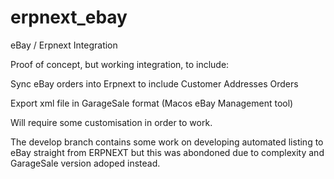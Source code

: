 # erpnext_ebay

eBay / Erpnext Integration

Proof of concept, but working integration, to include:

Sync eBay orders into Erpnext to include
  Customer
  Addresses
  Orders
  
Export xml file in GarageSale format (Macos eBay Management tool)

Will require some customisation in order to work. 

The develop branch contains some work on developing automated listing to eBay straight from ERPNEXT but this was abondoned due to complexity and GarageSale version adoped instead.

